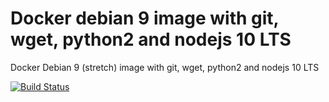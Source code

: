 # Docker debian 9 image with git, wget, python2 and nodejs 10 LTS

Docker Debian 9 (stretch) image with git, wget, python2 and nodejs 10 LTS


[![Build Status](https://travis-ci.com/diuis/docker-debian9-git_wget_python2_nodejs.svg?branch=master)](https://travis-ci.com/diuis/docker-debian9-git_wget_python2_nodejs)